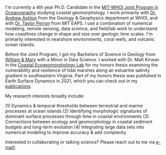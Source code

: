 I'm currently a 4th year Ph.D. Candidate in the [MIT-WHOI Joint Program in Oceanography](https://mit.whoi.edu) studying coastal geomorphology. I work primarily with [Dr. Andrew Ashton](https://www2.whoi.edu/staff/aashton/) from the Geology & Geophysics department at WHOI, and with [Dr. Taylor Perron](https://taylorperron.org/) from MIT EAPS. I use a combination of numerical modeling, remote sensing, data science, and field/lab work to understand how coastlines change in shape and size over geologic time scales. I'm primarily interested in nearshore environments, coral reefs, and volcanic ocean islands.

Before the Joint Program, I got my Bachelors of Science in Geology from [William & Mary](https://www.wm.edu/as/geology/) with a Minor in Data Science. I worked with Dr. Matt Kirwan in the [Coastal Ecogeomorphology Lab](https://mattkirwanmarsh.com/) for my honors thesis examining the vulnerability and resilience of tidal marshes along an estuarine salinity gradient in southeastern Virginia. Part of my honors thesis was published in Earth Surface Dynamics in 2021, which you can check out in my [publications](/publications).

My research interests broadly include:<p>
    (1) Dynamics & temporal thresholds between terrestrial and marine processes at ocean islands
    (2) Identifying morphologic signatures of dominant surface processes through time in coastal environments
    (3) Connections between ecology and geomorphology in coastal sediment budgets and long-term evolution
    (4) Integrating large data sets into numerical modeling to improve accuracy & add complexity</p>

Interested in collaborating or talking science? Please reach out to me via [e-mail!](mailto:mgillen@mit.edu).
